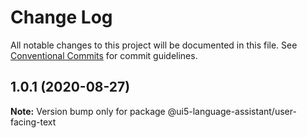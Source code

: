 # Change Log

All notable changes to this project will be documented in this file.
See [Conventional Commits](https://conventionalcommits.org) for commit guidelines.

## 1.0.1 (2020-08-27)

**Note:** Version bump only for package @ui5-language-assistant/user-facing-text

